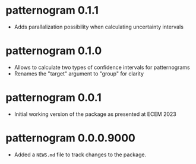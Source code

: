 # patternogram 0.1.1

* Adds parallalization possibility when calculating uncertainty intervals

# patternogram 0.1.0

* Allows to calculate two types of confidence intervals for patternograms
* Renames the "target" argument to "group" for clarity

# patternogram 0.0.1

* Initial working version of the package as presented at ECEM 2023

# patternogram 0.0.0.9000

* Added a `NEWS.md` file to track changes to the package.
